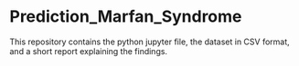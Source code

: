 # Prediction_Marfan_Syndrome
This repository contains the python jupyter file, the dataset in CSV format, and a short report explaining the findings. 
